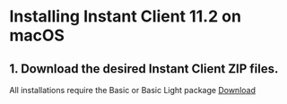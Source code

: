 # Installing Instant Client 11.2 on macOS

## 1. Download the desired Instant Client ZIP files.
All installations require the Basic or Basic Light package [Download](https://www.oracle.com/database/technologies/instant-client/macos-intel-x86-downloads.html#license-lightbox)